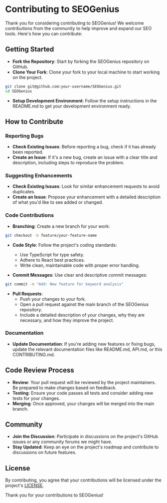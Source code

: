 # Contributing to SEOGenius

Thank you for considering contributing to SEOGenius! We welcome contributions from the community to help improve and expand our SEO tools. Here's how you can contribute:

## Getting Started

- **Fork the Repository**: Start by forking the SEOGenius repository on GitHub.
- **Clone Your Fork**: Clone your fork to your local machine to start working on the project.

```bash
git clone git@github.com:your-username/SEOGenius.git
cd SEOGenius
```

- **Setup Development Environment**: Follow the setup instructions in the README.md to get your development environment ready.

## How to Contribute

### Reporting Bugs

- **Check Existing Issues**: Before reporting a bug, check if it has already been reported.
- **Create an Issue**: If it's a new bug, create an issue with a clear title and description, including steps to reproduce the problem.

### Suggesting Enhancements

- **Check Existing Issues**: Look for similar enhancement requests to avoid duplicates.
- **Create an Issue**: Propose your enhancement with a detailed description of what you'd like to see added or changed.

### Code Contributions

- **Branching**: Create a new branch for your work:

```bash
git checkout -b feature/your-feature-name
```

- **Code Style**: Follow the project's coding standards:

  - Use TypeScript for type safety.
  - Adhere to React best practices.
  - Write clean, maintainable code with proper error handling.

- **Commit Messages**: Use clear and descriptive commit messages:

```bash
git commit -m "Add: New feature for keyword analysis"
```

- **Pull Requests**:
  - Push your changes to your fork.
  - Open a pull request against the main branch of the SEOGenius repository.
  - Include a detailed description of your changes, why they are necessary, and how they improve the project.

### Documentation

- **Update Documentation**: If you're adding new features or fixing bugs, update the relevant documentation files like README.md, API.md, or this CONTRIBUTING.md.

## Code Review Process

- **Review**: Your pull request will be reviewed by the project maintainers. Be prepared to make changes based on feedback.
- **Testing**: Ensure your code passes all tests and consider adding new tests for your changes.
- **Merging**: Once approved, your changes will be merged into the main branch.

## Community

- **Join the Discussion**: Participate in discussions on the project's GitHub issues or any community forums we might have.
- **Stay Updated**: Keep an eye on the project's roadmap and contribute to discussions on future features.

## License

By contributing, you agree that your contributions will be licensed under the project's [LICENSE](LICENSE).

Thank you for your contributions to SEOGenius!
